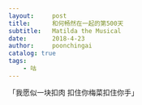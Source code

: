 ```yaml
---
layout:     post
title:      和何畅然在一起的第500天
subtitle:   Matilda the Musical
date:       2018-4-23
author:     poonchingai
catalog: true
tags:
    - 咕
---
```


「我愿似一块扣肉
扣住你梅菜扣住你手」
